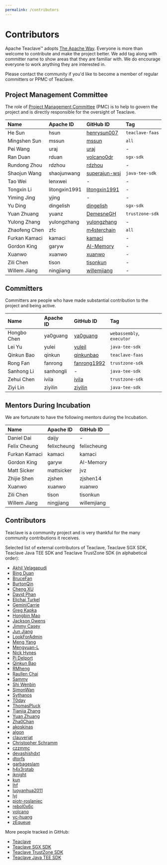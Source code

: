 ```yaml
---
permalink: /contributors
---
```


# Contributors

Apache Teaclave™  adopts [The Apache Way](https://www.apache.org/theapacheway/).
Everyone is more than welcome to contribute and make the project better.
We add tag along with committer name to show areas that they are familiar with.
We do encourage everyone to work anything they are interested in.

Please contact the community if you'd like to become a member of regular
committers or PPMC of Teaclave.

## Project Management Committee

The role of [Project Management Committee](https://www.apache.org/dev/pmc.html)
(PMC) is to help to govern the project and is directly responsible for the
oversight of Teaclave.

| Name          | Apache ID     | GitHub ID                                         | Tag             |
| :------------ | :------------ | :------------------------------------------------ | :-------------- |
| He Sun        | hsun          | [henrysun007](https://github.com/henrysun007)     | `teaclave-faas` |
| Mingshen Sun  | mssun         | [mssun](https://github.com/mssun)                 | `all`           |
| Pei Wang      | uraj          | [uraj](https://github.com/uraj)                   | -               |
| Ran Duan      | rduan         | [volcano0dr](https://github.com/volcano0dr)       | `sgx-sdk`       |
| Rundong Zhou  | rdzhou        | [rdzhou](https://github.com/rdzhou)               | -               |
| Shaojun Wang  | shaojunwang   | [superajun-wsj](https://github.com/superajun-wsj) | `java-tee-sdk`  |
| Tao Wei       | lenxwei       | -                                                 | -               |
| Tongxin Li    | litongxin1991 | [litongxin1991](https://github.com/litongxin1991) | -               |
| Yiming Jing   | yjing         | -                                                 | -               |
| Yu Ding       | dingelish     | [dingelish](https://github.com/dingelish)         | `sgx-sdk`       |
| Yuan Zhuang   | yuanz         | [DemesneGH](https://github.com/DemesneGH)         | `trustzone-sdk` |
| Yulong Zhang  | yulongzhang   | [yulongzhang](https://github.com/yulongzhang)     | -               |
| Zhaofeng Chen | zfc           | [m4sterchain](https://github.com/m4sterchain)     | `all`           |
| Furkan Kamaci | kamaci        | [kamaci](https://github.com/kamaci)               | -               |
| Gordon King   | garyw         | [AI-Memory](https://github.com/AI-Memory)         | -               |
| Xuanwo        | xuanwo        | [xuanwo](https://github.com/xuanwo)               | -               |
| Zili Chen     | tison         | [tisonkun](https://github.com/tisonkun)           | -               |
| Willem Jiang  | ningjiang     | [willemjiang](https://github.com/willemjiang)     | -               |


## Committers

Committers are people who have made substantial contribution to the project and
being active.

| Name        | Apache ID | GitHub ID                                     | Tag                       |
| :---------- | :-------- | :-------------------------------------------- | :------------------------ |
| Hongbo Chen | ya0guang  | [ya0guang](https://github.com/ya0guang)       | `webassembly`, `executor` |
| Lei Yu      | yulei     | [yuleil](https://github.com/yuleil)           | `java-tee-sdk`            |
| Qinkun Bao  | qinkun    | [qinkunbao](https://github.com/qinkunbao)     | `teaclave-faas`           |
| Rong Fan    | fanrong   | [fanrong1992](https://github.com/fanrong1992) | `trustzone-sdk`           |
| Sanhong Li  | sanhongli | -                                             | `java-tee-sdk`            |
| Zehui Chen  | ivila     | [ivila](https://github.com/ivila)             | `trustzone-sdk`           |
| Ziyi Lin    | ziyilin   | [ziyilin](https://github.com/ziyilin)         | `java-tee-sdk`            |

## Mentors During Incubation

We are fortunate to have the following mentors during the Incubation.

| Name          | Apache ID   | GitHub ID      |
| :------------ | :---------- | :------------- |
| Daniel Dai    | daijy       | -              |
| Felix Cheung  | felixcheung | felixcheung    |
| Furkan Kamaci | kamaci      | kamaci         |
| Gordon King   | garyw       | AI-Memory      |
| Matt Sicker   | mattsicker  | jvz            |
| Zhijie Shen   | zjshen      | zjshen14       |
| Xuanwo        | xuanwo      | xuanwo         |
| Zili Chen     | tison       | tisonkun       |
| Willem Jiang  | ningjiang   | willemjiang    |



## Contributors

Teaclave is a community project and is very thankful for the many community
contributions it receives.

Selected list of external contributors of Teaclave, Teaclave SGX SDK, Teaclave Java TEE
SDK and Teaclave TrustZone SDK (in alphabetical order):

  - [Akhil Velagapudi](https://github.com/akhilles)
  - [Bing Duan](https://github.com/duanbing)
  - [BruceFan](https://github.com/fanrong1992)
  - [BurtonQin](https://github.com/BurtonQin)
  - [Cheng XU](https://github.com/xu-cheng)
  - [David Phan](https://github.com/davidp94)
  - [Elichai Turkel](https://github.com/elichai)
  - [GeminiCarrie](https://github.com/GeminiCarrie)
  - [Greg Kapka](https://github.com/gskapka)
  - [Hongbin Mao](https://github.com/hello2mao)
  - [Jackson Owens](https://github.com/jbowens)
  - [Jimmy Casey](https://github.com/jimmycasey)
  - [Jun Jiang](https://github.com/jasl)
  - [LookForAdmin](https://github.com/60ke)
  - [Meng Yang](https://github.com/m3ngyang)
  - [Mengyuan-L](https://github.com/Mengyuan-L)
  - [Nick Hynes](https://github.com/nhynes)
  - [Pi Delport](https://github.com/PiDelport)
  - [Qinkun Bao](https://github.com/qinkunbao)
  - [RMheng](https://github.com/RMheng)
  - [Raullen Chai](https://github.com/raullenchai)
  - [Sammy](https://github.com/sammyne)
  - [Shi Wenbin](https://github.com/bradyjoestar)
  - [SimonWan](https://github.com/SimonWan)
  - [Sythanos](https://github.com/sythanos)
  - [T0day](https://github.com/hi-T0day)
  - [ThomasPluck](https://github.com/ThomasPluck)
  - [Tianjia Zhang](https://github.com/uudiin)
  - [Yuan Zhuang](https://github.com/DemesneGH)
  - [Zha0Chan](https://github.com/Zha0Chan)
  - [akoskinas](https://github.com/akoskinas)
  - [algon](https://github.com/algon-320)
  - [clauverjat](https://github.com/clauverjat)
  - [Christopher Schramm](https://github.com/cschramm)
  - [czzmmc](https://github.com/czzmmc)
  - [devashishdxt](https://github.com/devashishdxt)
  - [dtorfs](https://github.com/dtorfs)
  - [garbageslam](https://github.com/garbageslam)
  - [h4x3rotab](https://github.com/h4x3rotab)
  - [jknight](https://github.com/jknight)
  - [kun](https://github.com/zikunfan)
  - [lhf](https://github.com/EighteenZi)
  - [luoyanhua2011](https://github.com/luoyanhua2011)
  - [lyj](https://github.com/lengyijun)
  - [piotr-roslaniec](https://github.com/piotr-roslaniec)
  - [rebol0x6c](https://github.com/rebol0x6c)
  - [volcano](https://github.com/volcano0dr)
  - [yc-huang](https://github.com/yc-huang)
  - [zEqueue](https://github.com/z1queue)

More people tracked in GitHub:

  - [Teaclave](https://github.com/apache/teaclave/graphs/contributors)
  - [Teaclave SGX SDK](https://github.com/apache/teaclave-sgx-sdk/graphs/contributors)
  - [Teaclave TrustZone SDK](https://github.com/apache/teaclave-trustzone-sdk/graphs/contributors)
  - [Teaclave Java TEE SDK](https://github.com/apache/teaclave-java-tee-sdk/graphs/contributors)
